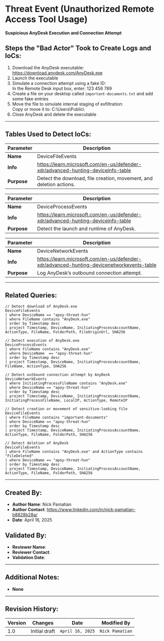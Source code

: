 # Threat Event (Unauthorized Remote Access Tool Usage)
**Suspicious AnyDesk Execution and Connection Attempt**

## Steps the "Bad Actor" Took to Create Logs and IoCs:
1. Download the AnyDesk executable: https://download.anydesk.com/AnyDesk.exe
2. Launch the executable
3. Simulate a connection attempt using a fake ID:  
In the Remote Desk input box, enter: 123 456 789
6. Create a file on your desktop called ```important-documents.txt``` and add some fake entries
7. Move the file to simulate internal staging of exfiltration:  
Copy or move it to: C:\Users\Public\
8. Close AnyDesk and delete the executable

---

## Tables Used to Detect IoCs:
| **Parameter**       | **Description**                                                              |
|---------------------|------------------------------------------------------------------------------|
| **Name**| DeviceFileEvents|
| **Info**|https://learn.microsoft.com/en-us/defender-xdr/advanced-hunting-deviceinfo-table|
| **Purpose**| Detect the download, file creation, movement, and deletion actions. |

| **Parameter**       | **Description**                                                              |
|---------------------|------------------------------------------------------------------------------|
| **Name**| DeviceProcessEvents|
| **Info**|https://learn.microsoft.com/en-us/defender-xdr/advanced-hunting-deviceinfo-table|
| **Purpose**| Detect the launch and runtime of AnyDesk.|

| **Parameter**       | **Description**                                                              |
|---------------------|------------------------------------------------------------------------------|
| **Name**| DeviceNetworkEvents|
| **Info**|https://learn.microsoft.com/en-us/defender-xdr/advanced-hunting-devicenetworkevents-table|
| **Purpose**| 	Log AnyDesk’s outbound connection attempt. |

---

## Related Queries:
```kql
// Detect download of AnyDesk.exe
DeviceFileEvents
| where DeviceName == "apoy-threat-hun"
| where FileName contains "AnyDesk.exe"
| order by Timestamp desc
| project Timestamp, DeviceName, InitiatingProcessAccountName, ActionType, FileName, FolderPath, FileOriginUrl, SHA256

// Detect execution of AnyDesk.exe
DeviceProcessEvents
| where FileName contains "AnyDesk.exe"
| where DeviceName  == "apoy-threat-hun"
| order by Timestamp desc
| project Timestamp, DeviceName, InitiatingProcessAccountName, FileName, ActionType, SHA256

// Detect outbound connection attempt by AnyDesk
DeviceNetworkEvents
| where InitiatingProcessFileName contains "AnyDesk.exe"
| where DeviceName == "apoy-threat-hun"
| order by Timestamp desc
| project Timestamp, DeviceName, InitiatingProcessAccountName, InitiatingProcessFileName, LocalIP, ActionType, RemoteIP 

// Detect creation or movement of sensitive-looking file
DeviceFileEvents
| where FileName contains "important-documents"
| where DeviceName == "apoy-threat-hun"
| order by Timestamp desc
| project Timestamp, DeviceName, InitiatingProcessAccountName,  ActionType, FileName, FolderPath, SHA256

// Detect deletion of AnyDesk
DeviceFileEvents
| where FileName contains "AnyDesk.exe" and ActionType contains "FileDeleted"
| where DeviceName == "apoy-threat-hun" 
| order by Timestamp desc
| project Timestamp, DeviceName, InitiatingProcessAccountName,  ActionType, FileName, FolderPath, SHA256
```

---

## Created By:
- **Author Name**: Nick Pamatian
- **Author Contact**: https://www.linkedin.com/in/nick-pamatian-b8828b28a/
- **Date**: April 16, 2025

## Validated By:
- **Reviewer Name**: 
- **Reviewer Contact**: 
- **Validation Date**: 

---

## Additional Notes:
- **None**

---

## Revision History:
| **Version** | **Changes**                   | **Date**         | **Modified By**   |
|-------------|-------------------------------|------------------|-------------------|
| 1.0         | Initial draft                  | `April 16, 2025`  | `Nick Pamatian`    
